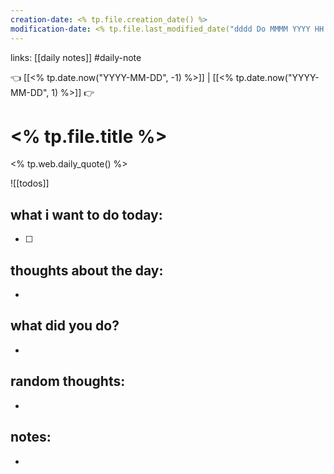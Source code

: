```yaml
---
creation-date: <% tp.file.creation_date() %> 
modification-date: <% tp.file.last_modified_date("dddd Do MMMM YYYY HH:mm:ss") %> 
---
```

links: [[daily notes]] 
#daily-note

👈 [[<% tp.date.now("YYYY-MM-DD", -1) %>]] | [[<% tp.date.now("YYYY-MM-DD", 1) %>]] 👉 

# <% tp.file.title %> 
<% tp.web.daily_quote() %>

![[todos]]

## what i want to do today:
- [ ] 

## thoughts about the day:
- 

## what did you do?
- 

## random thoughts:
- 

## notes:
- 

